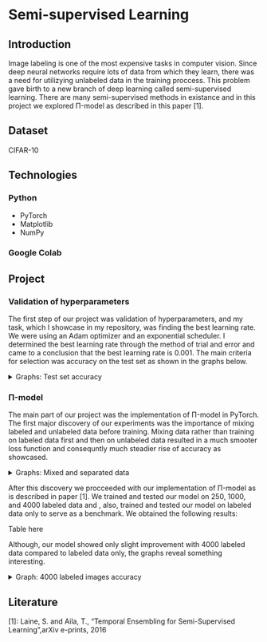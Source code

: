 # Semi-supervised Learning

## Introduction
Image labeling is one of the most expensive tasks in computer vision. Since deep neural networks require lots of data from which they learn, there was a need for utilizying unlabeled data in the training proccess. This problem gave birth to a new branch of deep learning called semi-supervised learning. There are many semi-supervised methods in existance and in this project we explored &Pi;-model as described in this paper [1].

## Dataset 
CIFAR-10

## Technologies
### Python
  - PyTorch
  - Matplotlib
  - NumPy
### Google Colab

## Project

### Validation of hyperparameters
The first step of our project was validation of hyperparameters, and my task, which I showcase in my repository, was finding the best learning rate. We were using an Adam optimizer and an exponential scheduler. I determined the best learning rate through the method of trial and error and came to a conclusion that the best learning rate is 0.001.
The main criteria for selection was accuracy on the test set as shown in the graphs below.

<details>
<summary>Graphs: Test set accuracy</summary>
<br>
  
![Learning rate 0.0001](/hiperparams_validation/figures/lr_0.0001.png "Learning rate 0.0001")

<figcaption>Learning rate 0.0001</figcaption>

![Learning rate 0.001](/hiperparams_validation/figures/lr_0.001.png "Learning rate 0.001")

<figcaption>Learning rate 0.001</figcaption>

![Learning rate 0.01](/hiperparams_validation/figures/lr_0.01.png "Learning rate 0.01")

<figcaption>Learning rate 0.01</figcaption>
</details>

### &Pi;-model
The main part of our project was the implementation of &Pi;-model in PyTorch. The first major discovery of our experiments was the importance of mixing labeled and unlabeled data before training. Mixing data rather than training on labeled data first and then on unlabeled data resulted in a much smooter loss function and consequntly much steadier rise of accuracy as showcased.
<details>
<summary>Graphs: Mixed and separated data</summary>
<br>
 Something
</details>

After this discovery we procceeded with our implementation of &Pi;-model as is described in paper [1]. We trained and tested our model on 250, 1000, and 4000 labeled data and , also, trained and tested our model on labeled data only to serve as a benchmark. We obtained the following results: 

Table here

Although, our model showed only slight improvement with 4000 labeled data compared to labeled data only, the graphs reveal something interesting.

<details>
<summary>Graph: 4000 labeled images accuracy</summary>
<br>
 Something
</details>




## Literature
[1]: Laine, S. and Aila, T., “Temporal Ensembling for Semi-Supervised Learning”,arXiv e-prints, 2016
